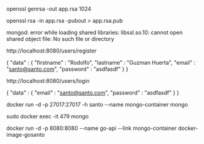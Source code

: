 openssl genrsa -out app.rsa 1024

openssl rsa -in app.rsa -pubout > app.rsa.pub


mongod: error while loading shared libraries: libssl.so.10: cannot open shared object file: No such file or directory

http://localhost:8080/users/register

{
	"data" : {
		"firstname" : "Rodolfo",
		"lastname" : "Guzman Huerta",
		"email" : "santo@santo.com",
		"password" : "asdfasdf"
	}
}


http://localhost:8080/users/login

{
	"data" : {
		"email" : "santo@santo.com",
		"password" : "asdfasdf"
	}
}


docker run -d -p 27017:27017 -h santo --name mongo-container mongo

sudo docker exec -it 479 mongo

docker run -d -p 8080:8080 --name go-api --link mongo-container docker-image-gosanto
